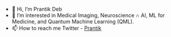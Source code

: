 - 👋 Hi, I’m Prantik Deb
- 👀 I’m interested in Medical Imaging, Neuroscience ∩ AI, ML for Medicine, and Quantum Machine Learning (QML).
- 📫 How to reach me 
     Twitter - [Prantik](https://twitter.com/prantikDebAI)
<!---
prantik-pdeb/prantik-pdeb is a ✨ special ✨ repository because its `README.md` (this file) appears on your GitHub profile.
You can click the Preview link to take a look at your changes.
--->
